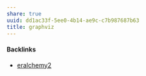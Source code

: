 ```yaml
---
share: true
uuid: dd1ac33f-5ee0-4b14-ae9c-c7b987687b63
title: graphviz
---
```

#### Backlinks

* [eralchemy2](/1ad7685f-69bf-4412-a9fa-628315242c08)